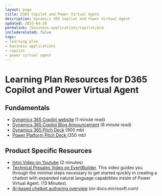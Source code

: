```yaml
---
layout: page
title: D365 Copilot and Power Virtual Agent
description: Dynamics 365 Copilot and Power Virtual Agent
updated: 2023-04-20
permalink: /business-applications/copilot/pva
includerelated: false
tags:
- learning plan
- business applications
- copilot
- power virtual agent
---
```


# Learning Plan Resources for D365 Copilot and Power Virtual Agent

## **Fundamentals** 

* <a href="https://www.microsoft.com/en-us/ai/dynamics-365-ai" target="_blank">Dynamics 365 Copilot website<a/> (1 minute read)
* <a href="https://cloudblogs.microsoft.com/dynamics365/bdm/2023/03/06/introducing-microsoft-dynamics-365-copilot-bringing-next-generation-ai-to-every-line-of-business" target="_blank">Dynamics 365 Copilot Blog Announcement<a/> (8 minute read)
* <a href="https://transform.microsoft.com/download?assetname=assets/Business%20Applications%20AI%20Seller%20Pitch%20Deck.pptx&download=1/" target="_blank">Dynamics 365 Pitch Deck<a/> (900 mb)
* <a href="https://transform.microsoft.com/modernwork/download?assetname=assets%2FLow%20Code%20%2B%20AI%20Pitch%20Deck.pptx&download=1" target="_blank">Power Platform Pitch Deck <a/> (350 mb)
  
## **Product Specific Resources** 

* <a href="https://www.youtube.com/watch?v=dh-LeowOV-E" target="_blank">Intro Video on Youtube</a> (2 minutes)
* <a href="https://msuspartners.eventbuilder.com/event/72198?source=D365Copilot" target="_blank"> Technical Presales Video on EventBuilder</a>. This video guides you through the minimal steps necessary to get started quickly in creating a chatbot with expanded natural language capabilities inside of Power Virtual Agent. (13 Minutes).
* <a href="https://learn.microsoft.com/en-us/power-virtual-agents/nlu-gpt-overview" target="_blank"> AI-based chatbot authoring overview</a> (on docs.microsoft.com)

